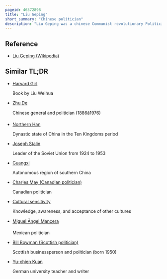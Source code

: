 ```yaml
---
pageid: 46372898
title: "Liu Geping"
short_summary: "Chinese politician"
description: "Liu Geping was a chinese Communist revolutionary Politician and Politician of muslim Hui Heritage. He is best known as the founding Chairman of the Ningxia Hui Autonomous Region and later for seizing power in Shanxi during the Cultural Revolution, where he made himself the top leader of the province."
---
```


## Reference

- [Liu Geping (Wikipedia)](https://en.wikipedia.org/?curid=46372898)

## Similar TL;DR

- [Harvard Girl](/tldr/en/harvard-girl)

  Book by Liu Weihua

- [Zhu De](/tldr/en/zhu-de)

  Chinese general and politician (1886â1976)

- [Northern Han](/tldr/en/northern-han)

  Dynastic state of China in the Ten Kingdoms period

- [Joseph Stalin](/tldr/en/joseph-stalin)

  Leader of the Soviet Union from 1924 to 1953

- [Guangxi](/tldr/en/guangxi)

  Autonomous region of southern China

- [Charles May (Canadian politician)](/tldr/en/charles-may-canadian-politician)

  Canadian politician

- [Cultural sensitivity](/tldr/en/cultural-sensitivity)

  Knowledge, awareness, and acceptance of other cultures

- [Miguel Ãngel Mancera](/tldr/en/miguel-angel-mancera)

  Mexican politician

- [Bill Bowman (Scottish politician)](/tldr/en/bill-bowman-scottish-politician)

  Scottish businessperson and politician (born 1950)

- [Yu-chien Kuan](/tldr/en/yu-chien-kuan)

  German university teacher and writer

